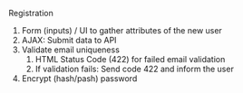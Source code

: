 Registration

1. Form (inputs) / UI to gather attributes of the new user
1. AJAX: Submit data to API
1. Validate email uniqueness
	1. HTML Status Code (422) for failed email validation
	1. If validation fails: Send code 422 and inform the user
1. Encrypt (hash/pash) password
